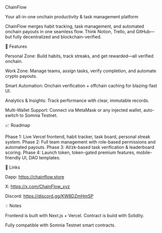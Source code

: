 ChainFlow

Your all-in-one onchain productivity & task management platform

ChainFlow merges habit tracking, task management, and automated onchain payouts in one seamless flow. Think Notion, Trello, and GitHub—but fully decentralized and blockchain-verified.

🚀 Features

Personal Zone: Build habits, track streaks, and get rewarded—all verified onchain.

Work Zone: Manage teams, assign tasks, verify completion, and automate crypto payouts.

Smart Automation: Onchain verification + offchain caching for blazing-fast UI.

Analytics & Insights: Track performance with clear, immutable records.

Multi-Wallet Support: Connect via MetaMask or any injected wallet, auto-switch to Somnia Testnet.

📈 Roadmap

Phase 1: Live Vercel frontend, habit tracker, task board, personal streak system. Phase 2: Full team management with role-based permissions and automated payouts. Phase 3: AI/zk-based task verification & leaderboard scoring. Phase 4: Launch token, token-gated premium features, mobile-friendly UI, DAO templates.

🔗 Links

Dapp: https://chainflow.store

X: https://x.com/ChainFlow_xyz

Discord: https://discord.gg/KW8DZmHmSP

💡 Notes

Frontend is built with Next.js + Vercel. Contract is build with Solidity.

Fully compatible with Somnia Testnet smart contracts.
